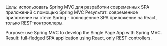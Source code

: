 Цель: использовать Spring MVC для разработки современных SPA приложений c помощью Spring MVC 
Результат: современное приложение на стеке Spring - полноценное SPA приложение на React, только REST-контроллеры.

Purpose: use Spring MVC to develop the Single Page App with Spring MVC.
Result: full-fledged SPA application using React, only REST controllers.